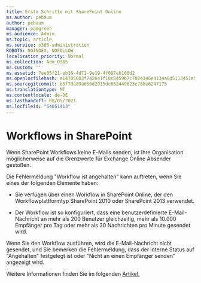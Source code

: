 ```yaml
---
title: Erste Schritte mit SharePoint Online
ms.author: pebaum
author: pebaum
manager: pamgreen
ms.audience: Admin
ms.topic: article
ms.service: o365-administration
ROBOTS: NOINDEX, NOFOLLOW
localization_priority: Normal
ms.collection: Adm_O365
ms.custom: ''
ms.assetid: 7ae05f21-eb16-4d71-9e19-4f097eb100d2
ms.openlocfilehash: a14705003f742641f10c8459b7c7024146e4134a8d5113451e5732cef7326484
ms.sourcegitcommit: b5f7da89a650d2915dc652449623c78be6247175
ms.translationtype: MT
ms.contentlocale: de-DE
ms.lasthandoff: 08/05/2021
ms.locfileid: "54051413"
---
```

# <a name="workflows-in-sharepoint"></a>Workflows in SharePoint

Wenn SharePoint Workflows keine E-Mails senden, ist Ihre Organisation möglicherweise auf die Grenzwerte für Exchange Online Absender gestoßen.

Die Fehlermeldung "Workflow ist angehalten" kann auftreten, wenn Sie eines der folgenden Elemente haben:

- Sie verfügen über einen Workflow in SharePoint Online, der den Workflowplattformtyp SharePoint 2010 oder SharePoint 2013 verwendet.

- Der Workflow ist so konfiguriert, dass eine benutzerdefinierte E-Mail-Nachricht an mehr als 200 Benutzer gleichzeitig, mehr als 10.000 Empfänger pro Tag oder mehr als 30 Nachrichten pro Minute gesendet wird.

Wenn Sie den Workflow ausführen, wird die E-Mail-Nachricht nicht gesendet, und Sie bemerken die Fehlermeldung, dass der interne Status auf "Angehalten" festgelegt ist oder "Nicht an einen Empfänger senden" angezeigt wird.

Weitere Informationen finden Sie im folgenden [Artikel.](https://docs.microsoft.com/sharepoint/support/workflows/configured-workflow-fails-running)

